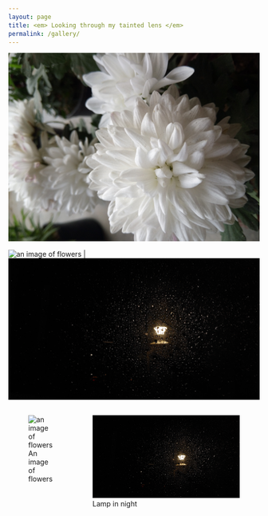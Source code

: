 ```yaml
---
layout: page
title: <em> Looking through my tainted lens </em>
permalink: /gallery/
---
```

 ![flowers](images/IMG_20220125_150944.jpg)
 
![an image of flowers](images/20230516_182936.jpg)   |  ![lamp in night](images/20230724_203442.jpg)  

<div style="display: flex; justify-content: space-around;">
  <figure>
    <img src="images/20230516_182936.jpg" alt="an image of flowers">
    <figcaption>An image of flowers</figcaption>
  </figure>
  <figure>
    <img src="images/20230724_203442.jpg" alt="lamp in night">
    <figcaption>Lamp in night</figcaption>
  </figure>
</div>

